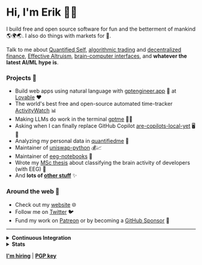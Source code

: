 # Hi, I'm Erik 👋🏼

I build free and open source software for fun and the betterment of mankind 🌎🌍🌏. I also do things with markets for 💸.

Talk to me about [Quantified Self](https://en.wikipedia.org/wiki/Quantified_self), [algorithmic trading](https://en.wikipedia.org/wiki/Algorithmic_trading) and [decentralized finance](https://en.wikipedia.org/wiki/Decentralized_finance), [Effective Altruism](https://en.wikipedia.org/wiki/Effective_altruism), [brain-computer interfaces](https://en.wikipedia.org/wiki/Brain%E2%80%93computer_interface), and **whatever the latest AI/ML hype is**.

### Projects 📌

 - Build web apps using natural language with [gptengineer.app](https://gptengineer.app) :rocket: at [Lovable](https://github.com/lovablelabs/) :heart:
 - The world's best free and open-source automated time-tracker [ActivityWatch](https://github.com/ActivityWatch/activitywatch) 📊
 - Making LLMs do work in the terminal [gptme](https://github.com/ErikBjare/gptme) 📇🤖
 - Asking when I can finally replace GitHub Copilot [are-copilots-local-yet](https://github.com/ErikBjare/are-copilots-local-yet) 🖥️🤖
 - Analyzing my personal data in [quantifiedme](https://github.com/ErikBjare/quantifiedme) 🔬
 - Maintainer of [uniswap-python](https://github.com/shanefontaine/uniswap-python/) 💰📈
 - Maintainer of [eeg-notebooks](https://github.com/NeuroTechX/eeg-notebooks) 🧠
 - Wrote my [MSc thesis](https://github.com/ErikBjare/thesis) about classifying the brain activity of developers (with EEG) 🧠
 - And **lots of [other stuff](https://github.com/search?o=desc&q=user%3AErikBjare&s=stars&type=Repositories)** ✨


### Around the web 🧭

 - Check out my [website](https://erik.bjareholt.com) 🌐
 - Follow me on [Twitter](https://twitter.com/ErikBjare) 🐦
 - Fund my work on [Patreon](https://patreon.com/ErikBjare) or by becoming a [GitHub Sponsor](https://github.com/sponsors/ErikBjare) 🥰

---

<details>
  <summary><b>Continuous Integration</b></summary>

  A table of CI badges for some of my repos:

  <table>
    <thead>
      <tr>
        <th>Repository</th>
        <th>Status</th>
      </tr>
    </thead>
    <tbody>
      <tr>
        <td>ActivityWatch <a href="https://activitywatch.net/ci/">(more)</a></td>
        <td><a href="https://github.com/ActivityWatch/activitywatch/actions/workflows/build.yml"><img src="https://github.com/ActivityWatch/activitywatch/actions/workflows/build.yml/badge.svg" alt="Build" /></a></td>
      </tr>
      <tr>
        <td>gptme</td>
        <td><a href="https://github.com/ErikBjare/gptme/actions/workflows/build.yml"><img src="https://github.com/ErikBjare/gptme/actions/workflows/build.yml/badge.svg" alt="Build" /></a></td>
      </tr>
      <tr>
        <td>dotfiles</td>
        <td><a href="https://github.com/ErikBjare/dotfiles/actions/workflows/test.yml"><img src="https://github.com/ErikBjare/dotfiles/actions/workflows/test.yml/badge.svg" alt="Test" /></a></td>
      </tr>
      <tr>
        <td>quantifiedme</td>
        <td><a href="https://github.com/ErikBjare/quantifiedme/actions/workflows/build.yml"><img src="https://github.com/ErikBjare/quantifiedme/actions/workflows/build.yml/badge.svg" alt="Build" /></a></td>
      </tr>
      <tr>
        <td>qslang</td>
        <td><a href="https://github.com/ErikBjare/QSlang/actions/workflows/build.yml"><img src="https://github.com/ErikBjare/QSlang/actions/workflows/build.yml/badge.svg" alt="Build" /></a></td>
      </tr>
      <tr>
        <td>thesis</td>
        <td><a href="https://github.com/ErikBjare/thesis/actions/workflows/test.yml"><img src="https://github.com/ErikBjare/thesis/actions/workflows/test.yml/badge.svg" alt="Test" /></a></td>
      </tr>
      <tr>
        <td>chatalysis</td>
        <td><a href="https://github.com/ErikBjare/chatalysis/actions/workflows/build.yml"><img src="https://github.com/ErikBjare/chatalysis/actions/workflows/build.yml/badge.svg" alt="Build" /></a></td>
      </tr>
      <tr>
        <td>uniswap-python/uniswap-python</td>
        <td><a href="https://github.com/uniswap-python/uniswap-python/actions/workflow/test.yml"><img src="https://github.com/uniswap-python/uniswap-python/actions/workflows/test.yml/badge.svg" alt="Test" /></a></td>
      </tr>
    </tbody>
  </table>
</details>

<details>
<summary><b>Stats</b></summary>
<img src="https://github-readme-stats.vercel.app/api?username=ErikBjare" />
<img src="https://github-profile-trophy.vercel.app/?username=erikbjare" />
</details>

[**I'm hiring**](https://erik.bjareholt.com/jobs/)
| [**PGP key**](https://erik.bjareholt.com/erikbjare.asc)
